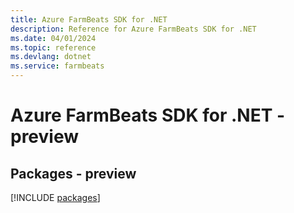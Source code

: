 ```yaml
---
title: Azure FarmBeats SDK for .NET
description: Reference for Azure FarmBeats SDK for .NET
ms.date: 04/01/2024
ms.topic: reference
ms.devlang: dotnet
ms.service: farmbeats
---
```

# Azure FarmBeats SDK for .NET - preview
## Packages - preview
[!INCLUDE [packages](farmbeats-index.md)]
